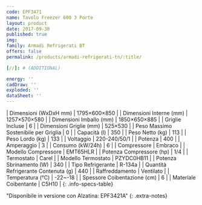 ```yaml
---
code: EPF3471
name: Tavolo Freezer 600 3 Porte
layout: product
date: 2017-09-30
published: true
img:
family: Armadi Refrigerati BT
offers: false
permalink: /products/armadi-refrigerati-tn/:title/

[//]: # (ADDITIONAL)

energy: ''
cadDraw: ''
exploded: ''
dataSheet: ''
---
```



| Dimensioni (WxDxH mm) | 1795×600×850 |
| Dimensioni Interne (mm) | 1257×570×580 |
| Dimensioni Imballo (mm) | 1850×650×885 |
| Griglie Incluse | 6 |
| Dimensioni Griglie (mm) | 525×530 |
| Peso Massimo Sostenibile per Griglia | 0 |
| Capacità (l) | 350 |
| Peso Netto (kg) | 113 |
| Peso Lordo (kg) | 133 |
| Voltaggio | 220-240/50/1 |
| Potenza | 400 |
| Amperaggio | 3 |
| Consumo (kW/24h) | 6 |
| Compressore | Embraco |
| Modello Compressore | EMT65HLR |
| Potenza Compressore (hp) | 1/4 |
| Termostato | Carel |
| Modello Termostato | PZYDC0HB11 |
| Potenza Sbrinamento (W) | 340 |
| Tipo Refrigerante | R-134a |
| Quantità Refrigerante Contenuta (g) | 440 |
| Raffreddamento | Ventilato |
| Temperatura (°C) | -22~-18 |
| Spessore Coibentazione (cm) | 6 |
| Materiale Coibentante | C5H10 |
{: .info-specs-table}

"Disponibile in versione con Alzatina: EPF3421A"
{: .extra-notes}
